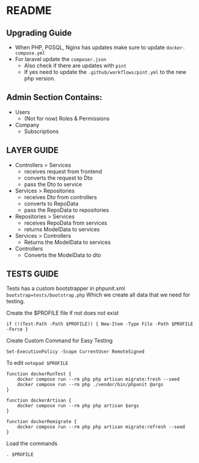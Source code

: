 # README

## Upgrading Guide
- When PHP, PGSQL, Nginx has updates make sure to update `docker-compose.yml`
- For laravel update the `composer.json`
  - Also check if there are updates with `pint`
  - If yes need to update the `.github/workflows/pint.yml` to the new php version.

## Admin Section Contains:

- Users
    - (Not for now) Roles & Permissions
- Company
    - Subscriptions

## LAYER GUIDE
- Controllers > Services
  - receives request from frontend
  - converts the request to Dto
  - pass the Dto to service
- Services > Repositories
  - receives Dto from controllers
  - converts to RepoData
  - pass the RepoData to repositories
- Repositories > Services
  - receives RepoData from services
  - returns ModelData to services
- Services > Controllers
  - Returns the ModelData to services
- Controllers
  - Converts the ModelData to dto

## TESTS GUIDE

Tests has a custom bootstrapper in phpunit.xml 
`bootstrap=tests/bootstrap.php` Which we create all data that we need for testing.

Create the $PROFILE file if not does not exist
```
if (!(Test-Path -Path $PROFILE)) { New-Item -Type File -Path $PROFILE -Force }
```

Create Custom Command for Easy Testing
```
Set-ExecutionPolicy -Scope CurrentUser RemoteSigned
```

To edit 
```notepad $PROFILE```

```
function dockerRunTest {
    docker compose run --rm php php artisan migrate:fresh --seed
    docker compose run --rm php ./vendor/bin/phpunit @args
}

function dockerArtisan {
    docker compose run --rm php php artisan $args
}

function dockerRemigrate {
    docker compose run --rm php php artisan migrate:refresh --seed
}
```

Load the commands
```
. $PROFILE
```
